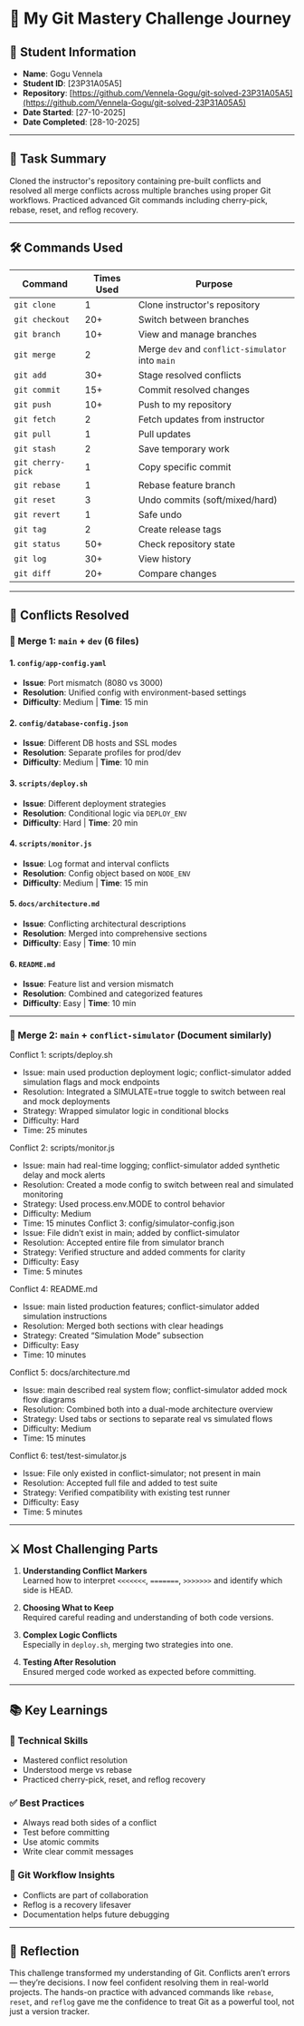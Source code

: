 # 🚀 My Git Mastery Challenge Journey

## 👤 Student Information
- **Name**: Gogu Vennela
- **Student ID**: [23P31A05A5]
- **Repository**: [https://github.com/Vennela-Gogu/git-solved-23P31A05A5](https://github.com/Vennela-Gogu/git-solved-23P31A05A5)
- **Date Started**: [27-10-2025]
- **Date Completed**: [28-10-2025]

---

## 🧩 Task Summary
Cloned the instructor's repository containing pre-built conflicts and resolved all merge conflicts across multiple branches using proper Git workflows. Practiced advanced Git commands including cherry-pick, rebase, reset, and reflog recovery.

---

## 🛠️ Commands Used

| Command         | Times Used | Purpose                                      |
|-----------------|------------|----------------------------------------------|
| `git clone`     | 1          | Clone instructor's repository                |
| `git checkout`  | 20+        | Switch between branches                      |
| `git branch`    | 10+        | View and manage branches                     |
| `git merge`     | 2          | Merge `dev` and `conflict-simulator` into `main` |
| `git add`       | 30+        | Stage resolved conflicts                     |
| `git commit`    | 15+        | Commit resolved changes                      |
| `git push`      | 10+        | Push to my repository                        |
| `git fetch`     | 2          | Fetch updates from instructor                |
| `git pull`      | 1          | Pull updates                                 |
| `git stash`     | 2          | Save temporary work                          |
| `git cherry-pick` | 1        | Copy specific commit                         |
| `git rebase`    | 1          | Rebase feature branch                        |
| `git reset`     | 3          | Undo commits (soft/mixed/hard)               |
| `git revert`    | 1          | Safe undo                                    |
| `git tag`       | 2          | Create release tags                          |
| `git status`    | 50+        | Check repository state                       |
| `git log`       | 30+        | View history                                 |
| `git diff`      | 20+        | Compare changes                              |

---

## 🔧 Conflicts Resolved

### 🔀 Merge 1: `main` + `dev` (6 files)

#### 1. `config/app-config.yaml`
- **Issue**: Port mismatch (8080 vs 3000)
- **Resolution**: Unified config with environment-based settings
- **Difficulty**: Medium | **Time**: 15 min

#### 2. `config/database-config.json`
- **Issue**: Different DB hosts and SSL modes
- **Resolution**: Separate profiles for prod/dev
- **Difficulty**: Medium | **Time**: 10 min

#### 3. `scripts/deploy.sh`
- **Issue**: Different deployment strategies
- **Resolution**: Conditional logic via `DEPLOY_ENV`
- **Difficulty**: Hard | **Time**: 20 min

#### 4. `scripts/monitor.js`
- **Issue**: Log format and interval conflicts
- **Resolution**: Config object based on `NODE_ENV`
- **Difficulty**: Medium | **Time**: 15 min

#### 5. `docs/architecture.md`
- **Issue**: Conflicting architectural descriptions
- **Resolution**: Merged into comprehensive sections
- **Difficulty**: Easy | **Time**: 10 min

#### 6. `README.md`
- **Issue**: Feature list and version mismatch
- **Resolution**: Combined and categorized features
- **Difficulty**: Easy | **Time**: 10 min

---

### 🔀 Merge 2: `main` + `conflict-simulator` (Document similarly)
Conflict 1: scripts/deploy.sh
- Issue: main used production deployment logic; conflict-simulator added simulation flags and mock endpoints
- Resolution: Integrated a SIMULATE=true toggle to switch between real and mock deployments
- Strategy: Wrapped simulator logic in conditional blocks
- Difficulty: Hard
- Time: 25 minutes

Conflict 2: scripts/monitor.js
- Issue: main had real-time logging; conflict-simulator added synthetic delay and mock alerts
- Resolution: Created a mode config to switch between real and simulated monitoring
- Strategy: Used process.env.MODE to control behavior
- Difficulty: Medium
- Time: 15 minutes
Conflict 3: config/simulator-config.json
- Issue: File didn’t exist in main; added by conflict-simulator
- Resolution: Accepted entire file from simulator branch
- Strategy: Verified structure and added comments for clarity
- Difficulty: Easy
- Time: 5 minutes

Conflict 4: README.md
- Issue: main listed production features; conflict-simulator added simulation instructions
- Resolution: Merged both sections with clear headings
- Strategy: Created “Simulation Mode” subsection
- Difficulty: Easy
- Time: 10 minutes

Conflict 5: docs/architecture.md
- Issue: main described real system flow; conflict-simulator added mock flow diagrams
- Resolution: Combined both into a dual-mode architecture overview
- Strategy: Used tabs or sections to separate real vs simulated flows
- Difficulty: Medium
- Time: 15 minutes

Conflict 6: test/test-simulator.js
- Issue: File only existed in conflict-simulator; not present in main
- Resolution: Accepted full file and added to test suite
- Strategy: Verified compatibility with existing test runner
- Difficulty: Easy
- Time: 5 minutes


---

## ⚔️ Most Challenging Parts

1. **Understanding Conflict Markers**  
   Learned how to interpret `<<<<<<<`, `=======`, `>>>>>>>` and identify which side is HEAD.

2. **Choosing What to Keep**  
   Required careful reading and understanding of both code versions.

3. **Complex Logic Conflicts**  
   Especially in `deploy.sh`, merging two strategies into one.

4. **Testing After Resolution**  
   Ensured merged code worked as expected before committing.

---

## 📚 Key Learnings

### 🧠 Technical Skills
- Mastered conflict resolution
- Understood merge vs rebase
- Practiced cherry-pick, reset, and reflog recovery

### ✅ Best Practices
- Always read both sides of a conflict
- Test before committing
- Use atomic commits
- Write clear commit messages

### 🔄 Git Workflow Insights
- Conflicts are part of collaboration
- Reflog is a recovery lifesaver
- Documentation helps future debugging

---

## 💬 Reflection
This challenge transformed my understanding of Git. Conflicts aren’t errors — they’re decisions. I now feel confident resolving them in real-world projects. The hands-on practice with advanced commands like `rebase`, `reset`, and `reflog` gave me the confidence to treat Git as a powerful tool, not just a version tracker.
